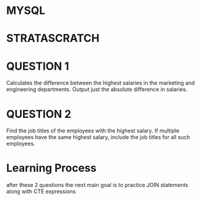 # MYSQL
# STRATASCRATCH

# QUESTION 1
Calculates the difference between the highest salaries in the marketing and engineering departments. Output just the absolute difference in salaries.


# QUESTION 2
Find the job titles of the employees with the highest salary. If multiple employees have the same highest salary, include the job titles for all such employees.

# Learning Process
after these 2 questions
the next main goal is to practice JOIN statements along with CTE expressions
